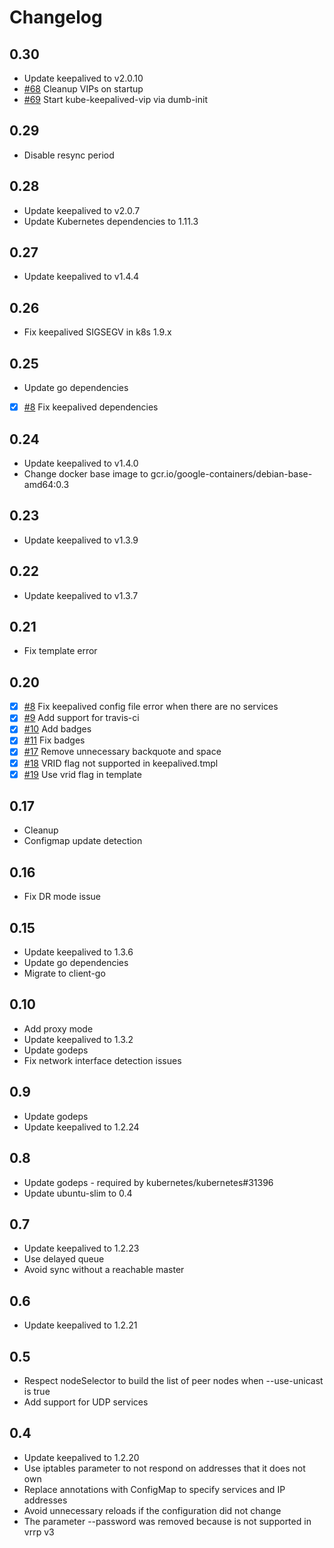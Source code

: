 # Changelog

## 0.30

- Update keepalived to v2.0.10
- [#68](https://github.com/aledbf/kube-keepalived-vip/pull/68) Cleanup VIPs on startup
- [#69](https://github.com/aledbf/kube-keepalived-vip/pull/69) Start kube-keepalived-vip via dumb-init

## 0.29

- Disable resync period

## 0.28

- Update keepalived to v2.0.7
- Update Kubernetes dependencies to 1.11.3

## 0.27

- Update keepalived to v1.4.4

## 0.26

- Fix keepalived SIGSEGV in k8s 1.9.x

## 0.25

- Update go dependencies
- [x] [#8](https://github.com/aledbf/kube-keepalived-vip/pull/35) Fix keepalived dependencies

## 0.24

- Update keepalived to v1.4.0
- Change docker base image to gcr.io/google-containers/debian-base-amd64:0.3

## 0.23

- Update keepalived to v1.3.9

## 0.22

- Update keepalived to v1.3.7

## 0.21

- Fix template error

## 0.20

- [x] [#8](https://github.com/aledbf/kube-keepalived-vip/pull/8) Fix keepalived config file error when there are no services
- [x] [#9](https://github.com/aledbf/kube-keepalived-vip/pull/9) Add support for travis-ci
- [x] [#10](https://github.com/aledbf/kube-keepalived-vip/pull/10) Add badges
- [x] [#11](https://github.com/aledbf/kube-keepalived-vip/pull/11) Fix badges
- [x] [#17](https://github.com/aledbf/kube-keepalived-vip/pull/17) Remove unnecessary backquote and space
- [x] [#18](https://github.com/aledbf/kube-keepalived-vip/pull/18) VRID flag not supported in keepalived.tmpl
- [x] [#19](https://github.com/aledbf/kube-keepalived-vip/pull/19) Use vrid flag in template

## 0.17

- Cleanup
- Configmap update detection

## 0.16

- Fix DR mode issue

## 0.15

- Update keepalived to 1.3.6
- Update go dependencies
- Migrate to client-go

## 0.10

- Add proxy mode
- Update keepalived to 1.3.2
- Update godeps
- Fix network interface detection issues

## 0.9

- Update godeps
- Update keepalived to 1.2.24

## 0.8

- Update godeps - required by kubernetes/kubernetes#31396
- Update ubuntu-slim to 0.4

## 0.7

- Update keepalived to 1.2.23
- Use delayed queue
- Avoid sync without a reachable master

## 0.6

- Update keepalived to 1.2.21

## 0.5

- Respect nodeSelector to build the list of peer nodes when --use-unicast is true
- Add support for UDP services

## 0.4

- Update keepalived to 1.2.20
- Use iptables parameter to not respond on addresses that it does not own
- Replace annotations with ConfigMap to specify services and IP addresses
- Avoid unnecessary reloads if the configuration did not change
- The parameter --password was removed because is not supported in vrrp v3
